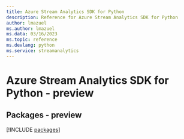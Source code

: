```yaml
---
title: Azure Stream Analytics SDK for Python
description: Reference for Azure Stream Analytics SDK for Python
author: lmazuel
ms.author: lmazuel
ms.data: 03/16/2023
ms.topic: reference
ms.devlang: python
ms.service: streamanalytics
---
```

# Azure Stream Analytics SDK for Python - preview
## Packages - preview
[!INCLUDE [packages](stream-analytics-index.md)]
